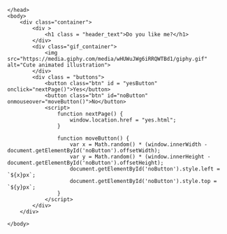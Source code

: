 <!DOCTYPE html>
<html lang="en">
    <head>
        <link rel="stylesheet" href="./style/css/styles.css">
        
    </head> 
    <body>
        <div class="container">
            <div >
                <h1 class = "header_text">Do you like me?</h1>
            </div>
            <div class="gif_container">
                <img src="https://media.giphy.com/media/wHUWuJWg6iRRQWTBd1/giphy.gif" alt="Cute animated illustration">
            </div>
            <div class = "buttons">
                <button class="btn" id = "yesButton" onclick="nextPage()">Yes</button>
                <button class="btn" id="noButton" onmouseover="moveButton()">No</button>
                <script>
                    function nextPage() {
                        window.location.href = "yes.html";
                    }
                    
                    function moveButton() {
                        var x = Math.random() * (window.innerWidth - document.getElementById('noButton').offsetWidth);
                        var y = Math.random() * (window.innerHeight - document.getElementById('noButton').offsetHeight);
                        document.getElementById('noButton').style.left = `${x}px`;
                        document.getElementById('noButton').style.top = `${y}px`;
                    }
                </script> 
            </div>
        </div>
       
    </body> 
</html>
